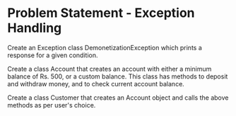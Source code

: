 # Problem Statement - Exception Handling

Create an Exception class DemonetizationException which prints a response for a given condition.

Create a class Account that creates an account with either a minimum balance of Rs. 500, or a custom balance. This class has methods to deposit and withdraw money, and to check current account balance.

Create a class Customer that creates an Account object and calls the above methods as per user's choice.
